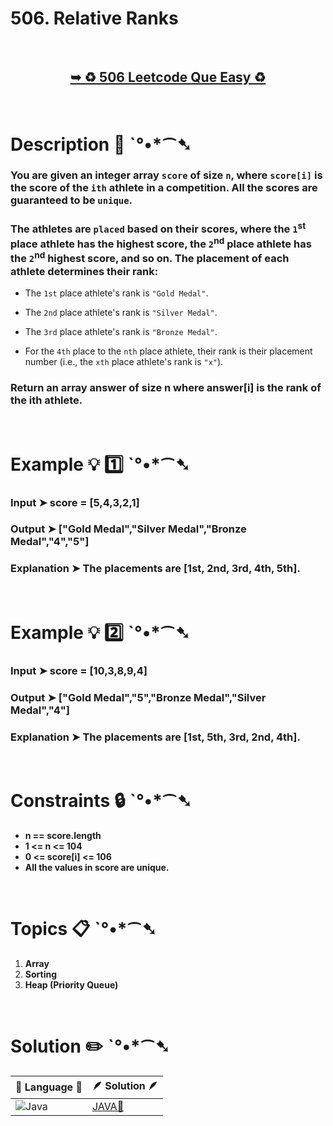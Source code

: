 # 506. Relative Ranks

</br>

<h2 align="center"> 

<a href="https://leetcode.com/problems/relative-ranks/?envType=daily-question&envId=2024-05-01"><strong>➥ ♻️ 506 Leetcode Que Easy ♻️ </strong></a>
</h2>

</br>

# Description 📜 ˋ°•*⁀➷

### You are given an integer array `score` of size `n`, where `score[i]` is the score of the `ith` athlete in a competition. All the scores are guaranteed to be `unique`.

### The athletes are `placed` based on their scores, where the `1`<sup>st</sup> place athlete has the highest score, the `2`<sup>nd</sup>  place athlete has the `2`<sup>nd</sup> highest score, and so on. The placement of each athlete determines their rank:

- The `1st` place athlete's rank is `"Gold Medal"`.

- The `2nd` place athlete's rank is `"Silver Medal"`.

- The `3rd` place athlete's rank is `"Bronze Medal"`.

- For the `4th` place to the `nth` place athlete, their rank 
is their placement number (i.e., the `xth` place athlete's rank is `"x"`).

### Return an array answer of size n where answer[i] is the rank of the ith athlete.



</br>

# Example 💡 1️⃣ ˋ°•*⁀➷

  ### Input  ➤  score = [5,4,3,2,1]

  ### Output  ➤ ["Gold Medal","Silver Medal","Bronze Medal","4","5"]

  ### Explanation  ➤ The placements are [1st, 2nd, 3rd, 4th, 5th].

</br>

# Example 💡 2️⃣ ˋ°•*⁀➷

  ### Input ➤ score = [10,3,8,9,4]

  ### Output  ➤  ["Gold Medal","5","Bronze Medal","Silver Medal","4"]

  ### Explanation ➤  The placements are [1st, 5th, 3rd, 2nd, 4th].
</br>

# Constraints 🔒 ˋ°•*⁀➷

- **n == score.length**
- **1 <= n <= 104**
- **0 <= score[i] <= 106**
- **All the values in score are unique.**

</br>

# Topics 📋 ˋ°•*⁀➷

1. **Array**
2. **Sorting**
3. **Heap (Priority Queue)**


</br>

# Solution ✏️ ˋ°•*⁀➷

| 📒 Language 📒  | 🪶 Solution 🪶 |
| ------------- | ------------- |
|  ![Java](https://img.shields.io/badge/java-%23ED8B00.svg?style=for-the-badge&logo=openjdk&logoColor=white)  | [JAVA🍁](https://github.com/Prakhar-002/LEETCODE/blob/main/%F0%9F%93%9C%20Daily%20Challange%20%F0%9F%92%A1/05%20May%20%F0%9F%8C%88%202024/08%20-%2005%20-%202024%20---%20506.%20Relative%20Ranks%20%F0%9F%8D%81/%F0%9F%8D%81JAVA_506_RelativeRanks.java) |